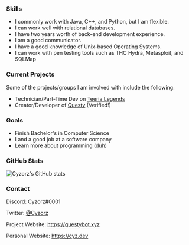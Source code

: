 ### **Skills**

  - I commonly work with Java, C++, and Python, but I am flexible.
  - I can work well with relational databases.
  - I have two years worth of back-end development experience.
  - I am a good communicator.
  - I have a good knowledge of Unix-based Operating Systems.
  - I can work with pen testing tools such as THC Hydra, Metasploit, and SQLMap
  
 
### **Current Projects**

Some of the projects/groups I am involved with include the following:
  
   - Technician/Part-Time Dev on [Teeria Legends](https://teeria.eu)
   - Creator/Developer of [Questy](https://questybot.xyz) (Verified!)
 
### **Goals**

- Finish Bachelor's in Computer Science
- Land a good job at a software company
- Learn more about programming (duh)

###  **GitHub Stats**

![Cyzorz's GitHub stats](https://github-readme-stats.vercel.app/api?username=Cyzorz&theme=dark)
 
### **Contact**
 
 Discord: Cyzorz#0001
 
 Twitter: [@Cyzorz](https://twitter.com/Cyzorz)
 
 Project Website: https://questybot.xyz
 
 Personal Website: https://cyz.dev
